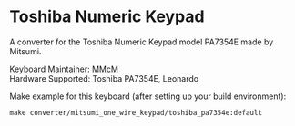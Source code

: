 # Toshiba Numeric Keypad

A converter for the Toshiba Numeric Keypad model PA7354E made by Mitsumi.

Keyboard Maintainer: [MMcM](https://github.com/MMcM)  
Hardware Supported: Toshiba PA7354E, Leonardo

Make example for this keyboard (after setting up your build environment):

    make converter/mitsumi_one_wire_keypad/toshiba_pa7354e:default
